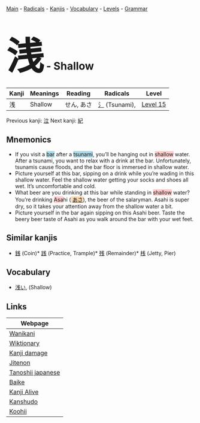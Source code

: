 <style> bigfont {font-size: 100px}</style>
[Main](../index.md) -
[Radicals](../radicals.md) -
[Kanjis](../kanjis.md) -
[Vocabulary](../vocabulary.md) -
[Levels](../levels.md) -
[Grammar](../grammar.md)
# <bigfont> 浅</bigfont> - Shallow 

| Kanji | Meanings | Reading | Radicals | Level |
| --- | --- | --- | --- | --- |
| 浅 | Shallow | せん, あさ | [氵](../radicals/氵.md) (Tsunami),  | [Level 15](../levels/wk_level15.md) |

Previous kanji: [泣](泣.md) Next kanji: [紀](紀.md) 

## Mnemonics
 * If you visit a <span style="background-color:#ADD8E6"> bar</span> after a <span style="background-color:#ADD8E6"> tsunami</span>, you’ll be hanging out in <span style="background-color:#ffcccb"> shallow</span> water. After a tsunami, you want to relax with a drink at the bar. Unfortunately, tsunamis cause floods, and the bar floor is immersed in shallow water.
* Picture yourself at this bar, sipping on a drink while you’re wading in this shallow water. Feel the shallow water getting your socks and shoes all wet. It’s uncomfortable and cold.
* What beer are you drinking at this bar while standing in <span style="background-color:#ffcccb"> shallow</span> water? You’re drinking <span style="background-color:#ffcccb"> Asa</span>hi (<span style="background-color:#fed8b1"> [あさ](https://jisho.org/search/あさ)</span>), the beer of the salaryman. Asahi is super dry, so it takes your attention away from the shallow water a bit.
* Picture yourself in the bar again sipping on this Asahi beer. Taste the beery beer taste of Asahi as you walk around the bar with your wet feet.


## Similar kanjis
 * [銭](銭.md) (Coin)* [践](践.md) (Practice, Trample)* [残](残.md) (Remainder)* [桟](桟.md) (Jetty, Pier)


## Vocabulary
 * [浅い](../vocabulary/浅.md), (Shallow)



## Links 

| Webpage |
| --- |
| [Wanikani          ](https://www.wanikani.com/kanji/浅) |
| [Wiktionary        ](https://en.wiktionary.org/wiki/浅) |
| [Kanji damage      ](http://www.kanjidamage.com/kanji/search?utf8=✓&q=浅) |
| [Jitenon           ](https://jitenon.com/kanji/浅) |
| [Tanoshii japanese ](https://www.tanoshiijapanese.com/dictionary/kanji.cfm?k=浅) |
| [Baike             ](https://baike.baidu.com/item/浅) |
| [Kanji Alive       ](https://app.kanjialive.com/浅) |
| [Kanshudo          ](https://www.kanshudo.com/searchmn?q=浅) |
| [Koohii            ](https://kanji.koohii.com/study/kanji/浅) |
